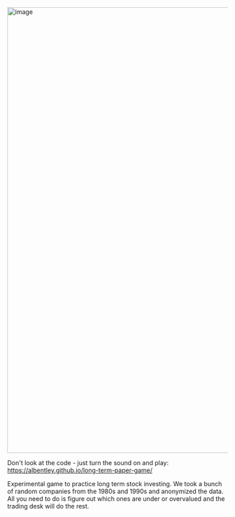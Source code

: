 <img width="1018" alt="image" src="https://github.com/user-attachments/assets/8c203f1e-9f14-4bbd-969c-394b94f6aadf">

Don't look at the code - just turn the sound on and play: https://albentley.github.io/long-term-paper-game/

Experimental game to practice long term stock investing. We took a bunch of random companies from the 1980s and 1990s and anonymized the data. All you need to do is figure out which ones are under or overvalued and the trading desk will do the rest.
